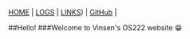 [HOME](https://vwjaya32.github.io/os222/) | [LOGS](TXT/mylog.txt) | [LINKS](https://vwjaya32.github.io/os222/LINKS/)) |  [GitHub](https://github.com/vwjaya32/os222/) | 

##Hello!
###Welcome to Vinsen's OS222 website 😁
